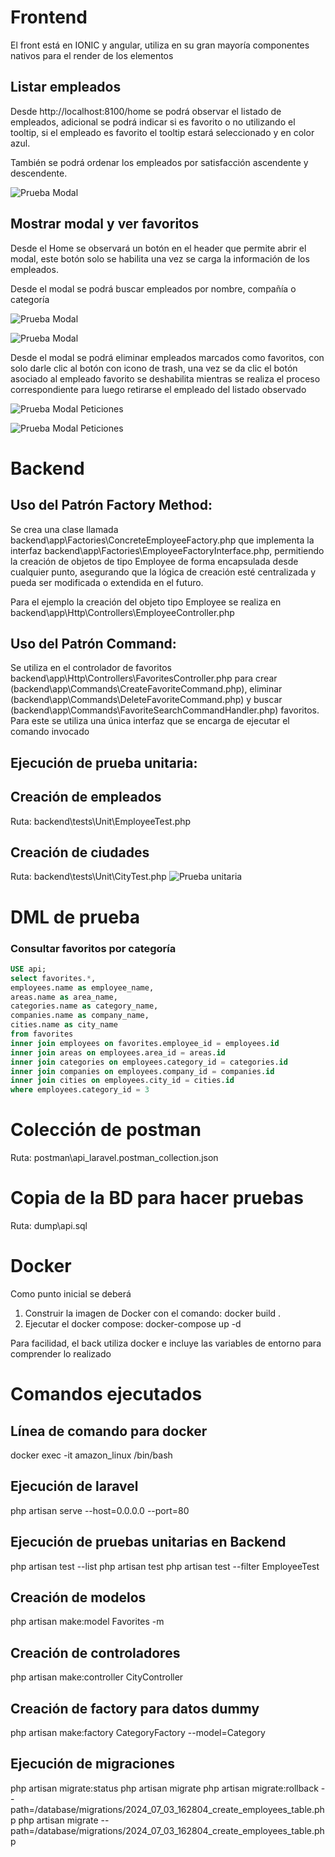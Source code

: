 # Frontend
El front está en IONIC y angular, utiliza en su gran mayoría componentes nativos para el render de los elementos

## Listar empleados
Desde http://localhost:8100/home se podrá observar el listado de empleados, adicional se podrá indicar si es favorito o no utilizando el tooltip, si el empleado es favorito el tooltip estará seleccionado y en color azul.

También se podrá ordenar los empleados por satisfacción ascendente y descendente.

![Prueba Modal](https://github.com/DMBIAM/API-LARAVEL/blob/main/pic/employee-list.png)

## Mostrar modal y ver favoritos
Desde el Home se observará un botón en el header que permite abrir el modal, este botón solo se habilita una vez se carga la información de los empleados.

Desde el modal se podrá buscar empleados por nombre, compañía o categoría

![Prueba Modal](https://github.com/DMBIAM/API-LARAVEL/blob/main/pic/modal-1.png)

![Prueba Modal](https://github.com/DMBIAM/API-LARAVEL/blob/main/pic/modal-2.png)

Desde el modal se podrá eliminar empleados marcados como favoritos, con solo darle clic al botón con icono de trash, una vez se da clic el botón asociado al empleado favorito se deshabilita mientras se realiza el proceso correspondiente para luego retirarse el empleado del listado observado

![Prueba Modal Peticiones](https://github.com/DMBIAM/API-LARAVEL/blob/main/pic/modal-3.png)

![Prueba Modal Peticiones](https://github.com/DMBIAM/API-LARAVEL/blob/main/pic/modal-4.png)



# Backend 
## Uso del Patrón Factory Method:

Se crea una clase llamada backend\app\Factories\ConcreteEmployeeFactory.php que implementa la interfaz backend\app\Factories\EmployeeFactoryInterface.php, permitiendo la creación de objetos de tipo Employee de forma encapsulada desde cualquier punto, asegurando que la lógica de creación esté centralizada y pueda ser modificada o extendida en el futuro.

Para el ejemplo la creación del objeto tipo Employee se realiza en backend\app\Http\Controllers\EmployeeController.php   


## Uso del Patrón Command:

Se utiliza en el controlador de favoritos backend\app\Http\Controllers\FavoritesController.php para crear (backend\app\Commands\CreateFavoriteCommand.php), eliminar (backend\app\Commands\DeleteFavoriteCommand.php) y buscar (backend\app\Commands\FavoriteSearchCommandHandler.php) favoritos. Para este se utiliza una única interfaz que se encarga de ejecutar el comando invocado 

## Ejecución de prueba unitaria:

## Creación de empleados
Ruta: backend\tests\Unit\EmployeeTest.php

## Creación de ciudades
Ruta: backend\tests\Unit\CityTest.php
![Prueba unitaria](https://github.com/DMBIAM/API-LARAVEL/blob/main/pic/unit_test_create_city.png)

# DML de prueba

### Consultar favoritos por categoría
```sql
USE api;
select favorites.*, 
employees.name as employee_name, 
areas.name as area_name, 
categories.name as category_name, 
companies.name as company_name, 
cities.name as city_name 
from favorites 
inner join employees on favorites.employee_id = employees.id 
inner join areas on employees.area_id = areas.id 
inner join categories on employees.category_id = categories.id 
inner join companies on employees.company_id = companies.id 
inner join cities on employees.city_id = cities.id 
where employees.category_id = 3
```

# Colección de postman
Ruta: postman\api_laravel.postman_collection.json 

# Copia de la BD para hacer pruebas
Ruta: dump\api.sql

# Docker
Como punto inicial se deberá 

1. Construir la imagen de Docker con el comando: docker build .
2. Ejecutar el docker compose: docker-compose up -d

Para facilidad, el back utiliza docker e incluye las variables de entorno para comprender lo realizado

# Comandos ejecutados

## Línea de comando para docker
docker exec -it amazon_linux /bin/bash

## Ejecución de laravel
php artisan serve --host=0.0.0.0 --port=80

## Ejecución de pruebas unitarias en Backend
php artisan test --list
php artisan test
php artisan test --filter EmployeeTest

## Creación de modelos
php artisan make:model Favorites -m

## Creación de controladores
php artisan make:controller CityController

## Creación de factory para datos dummy
php artisan make:factory CategoryFactory --model=Category

## Ejecución de migraciones
php artisan migrate:status
php artisan migrate 
php artisan migrate:rollback --path=/database/migrations/2024_07_03_162804_create_employees_table.php
php artisan migrate --path=/database/migrations/2024_07_03_162804_create_employees_table.php
